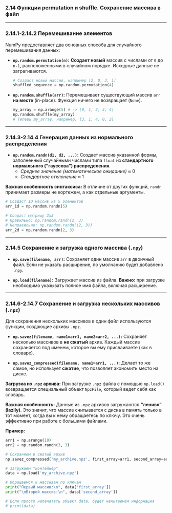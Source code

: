 ### 2.14 Функции permutation и shuffle. Сохранение массива в файл

---

### 2.14.1-2.14.2 Перемешивание элементов

NumPy предоставляет два основных способа для случайного перемешивания данных:

*   **`np.random.permutation(n)`:**
    **Создает новый** массив с числами от `0` до `n-1`, расположенными в случайном порядке. Исходные данные не затрагиваются.
    ```python
    # Создаст новый массив, например [2, 0, 3, 1]
    shuffled_sequence = np.random.permutation(4) 
    ```

*   **`np.random.shuffle(arr)`:**
    Перемешивает существующий массив `arr` **на месте** (in-place). Функция ничего не возвращает (`None`).
    ```python
    my_array = np.arange(5) # -> [0, 1, 2, 3, 4]
    np.random.shuffle(my_array)
    # Теперь my_array, например, [3, 1, 4, 0, 2]
    ```

---

### 2.14.3-2.14.4 Генерация данных из нормального распределения

*   **`np.random.randn(d1, d2, ...)`:**
    Создает массив указанной формы, заполненный случайными числами типа `float` из **стандартного нормального ("гауссова") распределения**.
    *   *Среднее значение (математическое ожидание)* ≈ 0
    *   *Стандартное отклонение* ≈ 1

**Важная особенность синтаксиса:** В отличие от других функций, `randn` принимает размеры не кортежем, а как отдельные аргументы.

```python
# Создаст 1D массив из 5 элементов
arr_1d = np.random.randn(5)

# Создаст матрицу 2x3
# Правильно: np.random.randn(2, 3)
# Неправильно: np.random.randn((2, 3))
arr_2d = np.random.randn(2, 3)
```

---

### 2.14.5 Сохранение и загрузка одного массива (`.npy`)

*   **`np.save(filename, arr)`:**
    Сохраняет один массив `arr` в двоичный файл. Если не указать расширение, по умолчанию будет добавлено `.npy`.

*   **`np.load(filename)`:**
    Загружает массив из файла. **Важно:** при загрузке необходимо указывать полное имя файла, включая расширение.

---

### 2.14.6-2.14.7 Сохранение и загрузка нескольких массивов (`.npz`)

Для сохранения нескольких массивов в один файл используются функции, создающие архивы `.npz`.

*   **`np.savez(filename, name1=arr1, name2=arr2, ...)`:**
    Сохраняет несколько массивов в **не сжатый** архив. Каждый массив сохраняется под именем, которое вы ему присваиваете (как в словаре).

*   **`np.savez_compressed(filename, name1=arr1, ...)`:**
    Делает то же самое, но использует **сжатие**, что позволяет экономить место на диске.

**Загрузка из `.npz` архива:**
При загрузке `.npz` файла с помощью `np.load()` возвращается специальный объект `NpzFile`, который ведет себя как словарь.

**Важная особенность:** Данные из `.npz` архивов загружаются **"лениво" (lazily)**. Это значит, что массив считывается с диска в память только в тот момент, когда вы к нему обращаетесь по ключу. Это очень эффективно при работе с большими файлами.

**Пример:**
```python
arr1 = np.arange(10)
arr2 = np.random.randn(3, 3)

# Сохраняем в сжатый архив
np.savez_compressed('my_archive.npz', first_array=arr1, second_array=arr2)

# Загружаем "контейнер"
data = np.load('my_archive.npz')

# Обращаемся к массивам по ключам
print("Первый массив:\n", data['first_array'])
print("\nВторой массив:\n", data['second_array'])

# Если просто напечатать объект data, будет нечитаемая информация
# print(data) 
```
